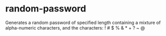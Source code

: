 # random-password
Generates a random password of specified length containing a mixture of alpha-numeric characters, and the characters: !  #  $  %  &amp;  *  +  ?  ~   @
